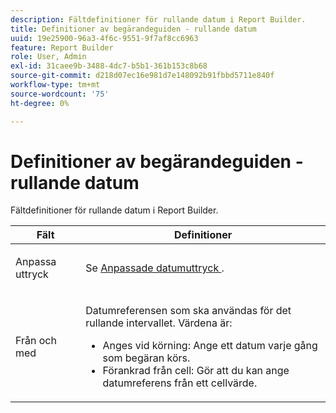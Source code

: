 ```yaml
---
description: Fältdefinitioner för rullande datum i Report Builder.
title: Definitioner av begärandeguiden - rullande datum
uuid: 19e25900-96a3-4f6c-9551-9f7af8cc6963
feature: Report Builder
role: User, Admin
exl-id: 31caee9b-3488-4dc7-b5b1-361b153c8b68
source-git-commit: d218d07ec16e981d7e148092b91fbbd5711e840f
workflow-type: tm+mt
source-wordcount: '75'
ht-degree: 0%

---
```


# Definitioner av begärandeguiden - rullande datum

Fältdefinitioner för rullande datum i Report Builder.

<table id="table_620F3BD3FD1B4C85A0319107EC03D54F"> 
 <thead> 
  <tr> 
   <th colname="col1" class="entry"> Fält </th> 
   <th colname="col2" class="entry"> Definitioner </th> 
  </tr> 
 </thead>
 <tbody> 
  <tr> 
   <td colname="col1"> <p>Anpassa uttryck </p> </td> 
   <td colname="col2"> <p>Se <a href="/help/analyze/report-builder/data-requests/configuring-report-dates/c-customized-date-expressions/t-customized-date-expressions.md"   > Anpassade datumuttryck </a>. </p> </td> 
  </tr> 
  <tr> 
   <td colname="col1"> <p> Från och med </p> </td> 
   <td colname="col2"> <p>Datumreferensen som ska användas för det rullande intervallet. Värdena är: </p> 
    <ul id="ul_6B73B707B7CB4C7D88299A8337260800"> 
     <li id="li_48FD414FCF884F3AADB7CFBC90C7EF51"> Anges vid körning: Ange ett datum varje gång som begäran körs. </li> 
     <li id="li_B1AE95854C1B4228A39164373A1C5303"> Förankrad från cell: Gör att du kan ange datumreferens från ett cellvärde. </li> 
    </ul> </td> 
  </tr> 
 </tbody> 
</table>
